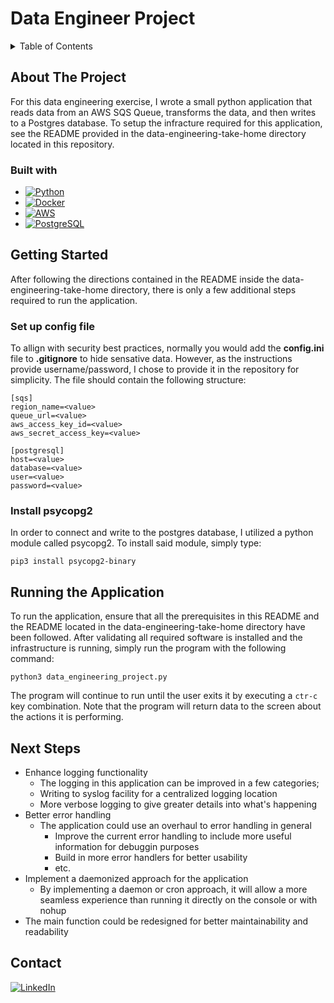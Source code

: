 # Data Engineer Project
<details>
  <summary>Table of Contents</summary>
  <ol>
    <li>
      <a href="#about-the-project">About The Project</a>
      <ul>
        <li><a href="#built-with">Built With</a></li>
      </ul>
    </li>
    <li>
      <a href="#getting-started">Getting Started</a>
      <ul>
        <li><a href="#set-up-config-file">Set up config file</a></li>
        <li><a href="#install-psycopg2">Install psycopg2</a></li>
      </ul>
    </li>
    <li><a href="#running-the-application">Running the application</a></li>
    <li><a href="#next-steps">Next Steps</a></li>
    <li><a href="#contact">Contact</a></li>
  </ol>
</details>

## About The Project

For this data engineering exercise, I wrote a small python application that reads data from an AWS SQS Queue, transforms the data, and then writes to a Postgres database. To setup the infracture required for this application, see the README provided in the data-engineering-take-home directory located in this repository.

### Built with

* [![Python][python-shield]][python-url]
* [![Docker][docker-shield]][docker-url]
* [![AWS][aws-shield]][aws-url]
* [![PostgreSQL][postgres-shield]][postgres-url]

## Getting Started

After following the directions contained in the README inside the data-engineering-take-home directory, there is only a few additional steps required to run the application.

### Set up config file

To allign with security best practices, normally you would add the **config.ini** file to **.gitignore** to hide sensative data. However, as the instructions provide username/password, I chose to provide it in the repository for simplicity. The file should contain the following structure:
```
[sqs]
region_name=<value>
queue_url=<value>
aws_access_key_id=<value>
aws_secret_access_key=<value>

[postgresql]
host=<value>
database=<value>
user=<value>
password=<value>
```

### Install psycopg2

In order to connect and write to the postgres database, I utilized a python module called psycopg2. To install said module, simply type:

`pip3 install psycopg2-binary`

## Running the Application

To run the application, ensure that all the prerequisites in this README and the README located in the data-engineering-take-home directory have been followed. After validating all required software is installed and the infrastructure is running, simply run the program with the following command:

`python3 data_engineering_project.py`

The program will continue to run until the user exits it by executing a `ctr-c` key combination.  Note that the program will return data to the screen about the actions it is performing.

## Next Steps

- Enhance logging functionality
  - The logging in this application can be improved in a few categories;
   - Writing to syslog facility for a centralized logging location
   - More verbose logging to give greater details into what's happening
- Better error handling
  - The application could use an overhaul to error handling in general
    - Improve the current error handling to include more useful information for debuggin purposes
    - Build in more error handlers for better usability
    - etc.
- Implement a daemonized approach for the application
  - By implementing a daemon or cron approach, it will allow a more seamless experience than running it directly on the console or with nohup
- The main function could be redesigned for better maintainability and readability

## Contact
[![LinkedIn][linkedin-shield]][linkedin-url]

<!-- MARKDOWN LINKS & IMAGES -->
[linkedin-shield]: https://img.shields.io/badge/-LinkedIn-black.svg?style=for-the-badge&logo=linkedin&colorB=555
[linkedin-url]: https://www.linkedin.com/in/adam-brauns/
[python-shield]: https://img.shields.io/badge/Python-FFD43B?style=for-the-badge&logo=python&logoColor=blue
[python-url]: https://python.org
[docker-shield]: https://img.shields.io/badge/Docker-2CA5E0?style=for-the-badge&logo=docker&logoColor=white
[docker-url]: https://www.docker.com/
[aws-shield]: https://img.shields.io/badge/Amazon_AWS-FF9900?style=for-the-badge&logo=amazonaws&logoColor=white
[aws-url]: https://aws.amazon.com/
[postgres-shield]: https://img.shields.io/badge/PostgreSQL-316192?style=for-the-badge&logo=postgresql&logoColor=white
[postgres-url]: https://www.postgresql.org/